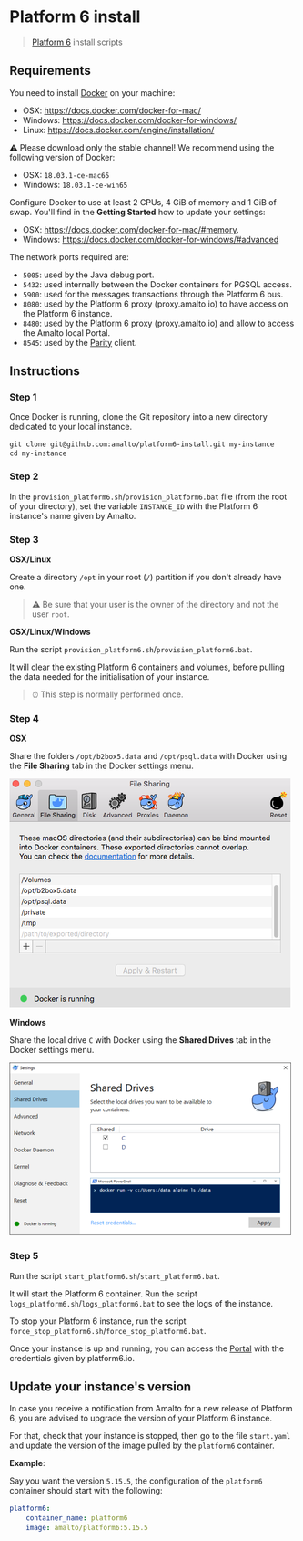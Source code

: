 # Platform 6 install

> [Platform 6](https://documentation.amalto.com/platform6/master/) install scripts

## Requirements

You need to install [Docker](https://www.docker.com/) on your machine: 
- OSX: https://docs.docker.com/docker-for-mac/
- Windows: https://docs.docker.com/docker-for-windows/
- Linux: https://docs.docker.com/engine/installation/

⚠️ Please download only the stable channel! We recommend using the following version of Docker: 
- OSX: `18.03.1-ce-mac65`
- Windows: `18.03.1-ce-win65`

Configure Docker to use at least 2 CPUs, 4 GiB of memory and 1 GiB of swap.
You'll find in the __Getting Started__ how to update your settings: 
- OSX: https://docs.docker.com/docker-for-mac/#memory.
- Windows: https://docs.docker.com/docker-for-windows/#advanced

The network ports required are:
- `5005`: used by the Java debug port.
- `5432`: used internally between the Docker containers for PGSQL access.
- `5900`: used for the messages transactions through the Platform 6 bus.
- `8080`: used by the Platform 6 proxy (proxy.amalto.io) to have access on the Platform 6 instance.
- `8480`: used by the Platform 6 proxy (proxy.amalto.io) and allow to access the Amalto local Portal.
- `8545`: used by the [Parity](https://www.parity.io/) client.

## Instructions

### Step 1

Once Docker is running, clone the Git repository into a new directory dedicated to your local instance.

```
git clone git@github.com:amalto/platform6-install.git my-instance
cd my-instance
```

### Step 2

In the `provision_platform6.sh`/`provision_platform6.bat` file (from the root of your directory), set the variable `INSTANCE_ID` with the Platform 6 instance's name given by Amalto.

### Step 3

__OSX/Linux__

Create a directory `/opt` in your root (`/`) partition if you don't already have one.

> ⚠️  Be sure that your user is the owner of the directory and not the user `root`.

__OSX/Linux/Windows__

Run the script `provision_platform6.sh`/`provision_platform6.bat`.

It will clear the existing Platform 6 containers and volumes, before pulling the data needed for the initialisation of your instance.

> ⏰ This step is normally performed once.

### Step 4

__OSX__

Share the folders `/opt/b2box5.data` and `/opt/psql.data` with Docker using the __File Sharing__ tab in the Docker settings menu.

![Docker settings menu for OXS](images/docker_file_sharing_osx.png)

__Windows__

Share the local drive `C` with Docker using the __Shared Drives__ tab in the Docker settings menu.

![Docker settings menu](images/docker_file_sharing_windows.png)

### Step 5

Run the script `start_platform6.sh`/`start_platform6.bat`.

It will start the Platform 6 container.
Run the script `logs_platform6.sh`/`logs_platform6.bat` to see the logs of the instance.

To stop your Platform 6 instance, run the script `force_stop_platform6.sh`/`force_stop_platform6.bat`.

Once your instance is up and running, you can access the [Portal](http://localhost:8480/#/) with the credentials given by platform6.io.

## Update your instance's version

In case you receive a notification from Amalto for a new release of Platform 6, you are advised to upgrade the version of your Platform 6 instance.

For that, check that your instance is stopped, then go to the file `start.yaml` and update the version of the image pulled by the `platform6` container.

__Example__:

Say you want the version `5.15.5`, the configuration of the `platform6` container should start with the following:

```yaml
platform6:
    container_name: platform6
    image: amalto/platform6:5.15.5
```